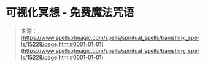 <!--yml

category: 未分类

date: 2024-06-12 18:54:34

-->

# 可视化冥想 - 免费魔法咒语

> 来源：[https://www.spellsofmagic.com/spells/spiritual_spells/banishing_spells/15228/page.html#0001-01-01](https://www.spellsofmagic.com/spells/spiritual_spells/banishing_spells/15228/page.html#0001-01-01)
